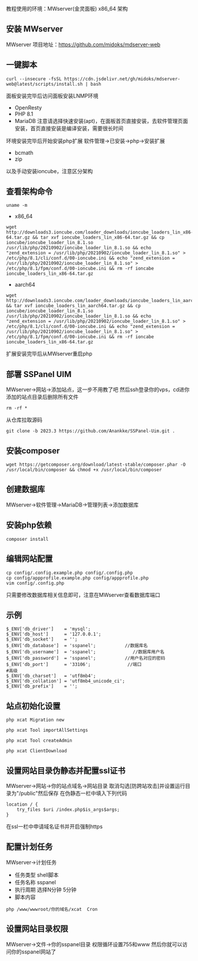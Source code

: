  教程使用的环境：MWserver(金灵面板) x86_64 架构

## 安装 MWserver

MWserver 项目地址：https://github.com/midoks/mdserver-web
## 一键脚本
```
curl --insecure -fsSL https://cdn.jsdelivr.net/gh/midoks/mdserver-web@latest/scripts/install.sh | bash
```
面板安装完毕后访问面板安装LNMP环境
- OpenResty
- PHP 8.1
- MariaDB
注意请选择快速安装(apt)，在面板首页直接安装，去软件管理页面安装，首页直接安装是编译安装，需要很长时间

环境安装完毕后开始安装php扩展
软件管理->已安装->php->安装扩展
- bcmath
- zip

以及手动安装ioncube，注意区分架构
## 查看架构命令
```
uname -m
```
- x86_64
```
wget http://downloads3.ioncube.com/loader_downloads/ioncube_loaders_lin_x86-64.tar.gz && tar xvf ioncube_loaders_lin_x86-64.tar.gz && cp ioncube/ioncube_loader_lin_8.1.so /usr/lib/php/20210902/ioncube_loader_lin_8.1.so && echo "zend_extension = /usr/lib/php/20210902/ioncube_loader_lin_8.1.so" > /etc/php/8.1/cli/conf.d/00-ioncube.ini && echo "zend_extension = /usr/lib/php/20210902/ioncube_loader_lin_8.1.so" > /etc/php/8.1/fpm/conf.d/00-ioncube.ini && rm -rf ioncabe ioncube_loaders_lin_x86-64.tar.gz
```
- aarch64
```
wget http://downloads3.ioncube.com/loader_downloads/ioncube_loaders_lin_aarch64.tar.gz && tar xvf ioncube_loaders_lin_aarch64.tar.gz && cp ioncube/ioncube_loader_lin_8.1.so /usr/lib/php/20210902/ioncube_loader_lin_8.1.so && echo "zend_extension = /usr/lib/php/20210902/ioncube_loader_lin_8.1.so" > /etc/php/8.1/cli/conf.d/00-ioncube.ini && echo "zend_extension = /usr/lib/php/20210902/ioncube_loader_lin_8.1.so" > /etc/php/8.1/fpm/conf.d/00-ioncube.ini && rm -rf ioncabe ioncube_loaders_lin_x86-64.tar.gz
```
扩展安装完毕后从MWserver重启php

## 部署 SSPanel UIM
MWserver->网站->添加站点，这一步不用教了吧
然后ssh登录你的vps，cd进你添加的站点目录后删除所有文件
```
rm -rf *
```
从仓库拉取源码
```
git clone -b 2023.3 https://github.com/Anankke/SSPanel-Uim.git .
```
## 安装composer
```
wget https://getcomposer.org/download/latest-stable/composer.phar -O /usr/local/bin/composer && chmod +x /usr/local/bin/composer
```
## 创建数据库
MWserver->软件管理->MariaDB->管理列表->添加数据库
## 安装php依赖
```
composer install
```
## 编辑网站配置
```
cp config/.config.example.php config/.config.php
cp config/appprofile.example.php config/appprofile.php
vim config/.config.php
```
只需要修改数据库相关信息即可，注意在MWserver查看数据库端口
## 示例
```
$_ENV['db_driver']    = 'mysql';
$_ENV['db_host']      = '127.0.0.1';
$_ENV['db_socket']    = '';
$_ENV['db_database']  = 'sspanel';           //数据库名
$_ENV['db_username']  = 'sspanel';              //数据库用户名
$_ENV['db_password']  = 'sspanel';           //用户名对应的密码
$_ENV['db_port']      = '33106';              //端口
#高级
$_ENV['db_charset']   = 'utf8mb4';
$_ENV['db_collation'] = 'utf8mb4_unicode_ci';
$_ENV['db_prefix']    = '';
```

## 站点初始化设置
```
php xcat Migration new
```
```
php xcat Tool importAllSettings
```
```
php xcat Tool createAdmin
```
```
php xcat ClientDownload
```

## 设置网站目录伪静态并配置ssl证书
MWserver->网站->你的站点域名->网站目录
取消勾选[防跨站攻击]并设置运行目录为"/public"然后保存
在伪静态一栏中填入下列代码
```
location / {
    try_files $uri /index.php$is_args$args;
}
```

在ssl一栏中申请域名证书并开启强制https

## 配置计划任务
MWserver->计划任务
- 任务类型 shell脚本
- 任务名称 sspanel
- 执行周期 选择N分钟 5分钟
- 脚本内容
```
php /www/wwwroot/你的域名/xcat  Cron
```

## 设置网站目录权限
MWserver->文件->你的sspanel目录
权限循环设置755和www
然后你就可以访问你的sspanel网站了
